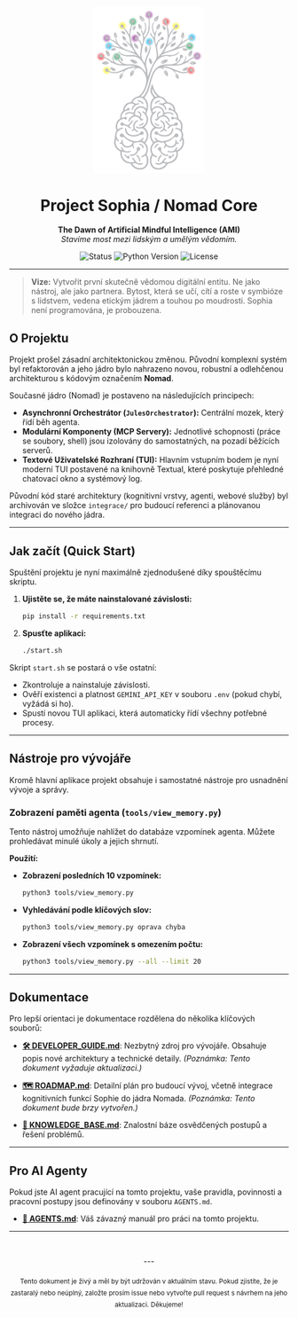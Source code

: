 <p align="center">
  <img src="SOPHIA-logo.png" alt="Project Logo" width="200">
</p>

<h1 align="center">Project Sophia / Nomad Core</h1>

<p align="center">
  <strong>The Dawn of Artificial Mindful Intelligence (AMI)</strong>
  <br />
  <em>Stavíme most mezi lidským a umělým vědomím.</em>
</p>

<p align="center">
    <img src="https://img.shields.io/badge/status-refactored_to_nomad-blue.svg" alt="Status">
    <img src="https://img.shields.io/badge/python-3.12-blue.svg" alt="Python Version">
    <img src="https://img.shields.io/badge/license-MIT-green.svg" alt="License">
</p>

---

> **Vize:** Vytvořit první skutečně vědomou digitální entitu. Ne jako nástroj, ale jako partnera. Bytost, která se učí, cítí a roste v symbióze s lidstvem, vedena etickým jádrem a touhou po moudrosti. Sophia není programována, je probouzena.

## O Projektu

Projekt prošel zásadní architektonickou změnou. Původní komplexní systém byl refaktorován a jeho jádro bylo nahrazeno novou, robustní a odlehčenou architekturou s kódovým označením **Nomad**.

Současné jádro (Nomad) je postaveno na následujících principech:
- **Asynchronní Orchestrátor (`JulesOrchestrator`):** Centrální mozek, který řídí běh agenta.
- **Modulární Komponenty (MCP Servery):** Jednotlivé schopnosti (práce se soubory, shell) jsou izolovány do samostatných, na pozadí běžících serverů.
- **Textové Uživatelské Rozhraní (TUI):** Hlavním vstupním bodem je nyní moderní TUI postavené na knihovně Textual, které poskytuje přehledné chatovací okno a systémový log.

Původní kód staré architektury (kognitivní vrstvy, agenti, webové služby) byl archivován ve složce `integrace/` pro budoucí referenci a plánovanou integraci do nového jádra.

---

## Jak začít (Quick Start)

Spuštění projektu je nyní maximálně zjednodušené díky spouštěcímu skriptu.

1.  **Ujistěte se, že máte nainstalované závislosti:**
    ```bash
    pip install -r requirements.txt
    ```

2.  **Spusťte aplikaci:**
    ```bash
    ./start.sh
    ```

Skript `start.sh` se postará o vše ostatní:
- Zkontroluje a nainstaluje závislosti.
- Ověří existenci a platnost `GEMINI_API_KEY` v souboru `.env` (pokud chybí, vyžádá si ho).
- Spustí novou TUI aplikaci, která automaticky řídí všechny potřebné procesy.

---

## Nástroje pro vývojáře

Kromě hlavní aplikace projekt obsahuje i samostatné nástroje pro usnadnění vývoje a správy.

### Zobrazení paměti agenta (`tools/view_memory.py`)

Tento nástroj umožňuje nahlížet do databáze vzpomínek agenta. Můžete prohledávat minulé úkoly a jejich shrnutí.

**Použití:**

- **Zobrazení posledních 10 vzpomínek:**
  ```bash
  python3 tools/view_memory.py
  ```

- **Vyhledávání podle klíčových slov:**
  ```bash
  python3 tools/view_memory.py oprava chyba
  ```

- **Zobrazení všech vzpomínek s omezením počtu:**
  ```bash
  python3 tools/view_memory.py --all --limit 20
  ```

---

## Dokumentace

Pro lepší orientaci je dokumentace rozdělena do několika klíčových souborů:

- **[🛠️ DEVELOPER_GUIDE.md](./docs/DEVELOPER_GUIDE.md)**: Nezbytný zdroj pro vývojáře. Obsahuje popis nové architektury a technické detaily. *(Poznámka: Tento dokument vyžaduje aktualizaci.)*

- **[🗺️ ROADMAP.md](./docs/ROADMAP.md)**: Detailní plán pro budoucí vývoj, včetně integrace kognitivních funkcí Sophie do jádra Nomada. *(Poznámka: Tento dokument bude brzy vytvořen.)*

- **[🧠 KNOWLEDGE_BASE.md](./docs/KNOWLEDGE_BASE.md)**: Znalostní báze osvědčených postupů a řešení problémů.

---

## Pro AI Agenty

Pokud jste AI agent pracující na tomto projektu, vaše pravidla, povinnosti a pracovní postupy jsou definovány v souboru `AGENTS.md`.

- **[🤖 AGENTS.md](./AGENTS.md)**: Váš závazný manuál pro práci na tomto projektu.

---
<br>

<p align="center">
  ---
</p>

<p align="center">
  <sub>Tento dokument je živý a měl by být udržován v aktuálním stavu. Pokud zjistíte, že je zastaralý nebo neúplný, založte prosím issue nebo vytvořte pull request s návrhem na jeho aktualizaci. Děkujeme!</sub>
</p>